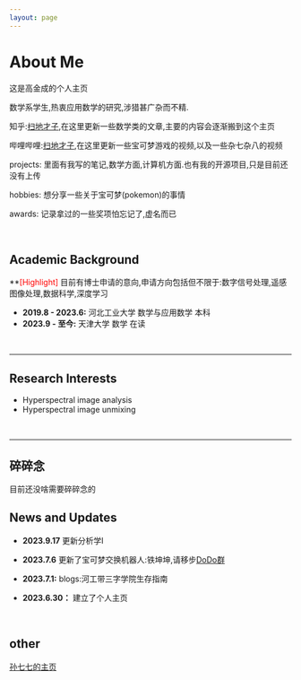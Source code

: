 ```yaml
---
layout: page
---
```


# About Me

[//]:<img src="https://caihanlin.com/caihanlin.jpg" class="floatpic" width="360" height="480">

这是高金成的个人主页

数学系学生,热衷应用数学的研究,涉猎甚广杂而不精.

知乎:[扫地才子](https://www.zhihu.com/people/wu-xin-72-24),在这里更新一些数学类的文章,主要的内容会逐渐搬到这个主页

哔哩哔哩:[扫地才子](https://space.bilibili.com/425085633?spm_id_from=333.1007.0.0),在这里更新一些宝可梦游戏的视频,以及一些杂七杂八的视频

projects: 里面有我写的笔记,数学方面,计算机方面.也有我的开源项目,只是目前还没有上传

hobbies: 想分享一些关于宝可梦(pokemon)的事情

awards: 记录拿过的一些奖项怕忘记了,虚名而已 

<br>

## Academic Background

**<font color='red'>[Highlight]</font> 目前有博士申请的意向,申请方向包括但不限于:数字信号处理,遥感图像处理,数据科学,深度学习

- **2019.8 - 2023.6:** 河北工业大学 数学与应用数学 本科
- **2023.9 - 至今:** 天津大学 数学 在读

<br>

---

## Research Interests

- Hyperspectral image analysis
- Hyperspectral image unmixing

<br>

---

## 碎碎念

目前还没啥需要碎碎念的

## News and Updates

- **2023.9.17** 更新分析学I

- **2023.7.6** 更新了宝可梦交换机器人:铁坤坤,请移步[DoDo群](https://imdodo.com/s/213672)

- **2023.7.1:** blogs:河工带三字学院生存指南

- **2023.6.30：** 建立了个人主页

<br>

## other

[孙七七的主页](https://tysunseven.github.io/)